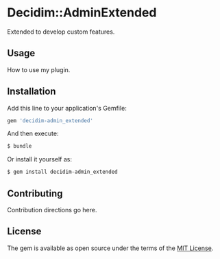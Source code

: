 # Decidim::AdminExtended
Extended to develop custom features.

## Usage
How to use my plugin.

## Installation
Add this line to your application's Gemfile:

```ruby
gem 'decidim-admin_extended'
```

And then execute:
```bash
$ bundle
```

Or install it yourself as:
```bash
$ gem install decidim-admin_extended
```

## Contributing
Contribution directions go here.

## License
The gem is available as open source under the terms of the [MIT License](https://opensource.org/licenses/MIT).
